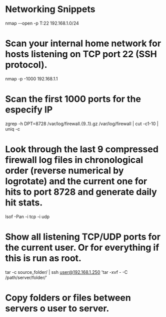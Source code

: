 # Networking Snippets

nmap --open -p T:22 192.168.1.0/24 
# Scan your internal home network for hosts listening on TCP port 22 (SSH protocol).

nmap -p -1000 192.168.1.1
# Scan the first 1000 ports for the especify IP

zgrep -h DPT=8728 /var/log/firewall.{9..1}.gz /var/log/firewall | cut -c1-10 | uniq -c
#  Look through the last 9 compressed firewall log files in chronological order (reverse numerical by logrotate) and the current one for hits to port 8728 and generate daily hit stats.

lsof -Pan -i tcp -i udp 
#  Show all listening TCP/UDP ports for the current user. Or for everything if this is run as root.

tar -c source_folder/ | ssh user@192.168.1.250 'tar -xvf - -C /path/server/folder/'
# Copy folders or files between servers o user to server.
